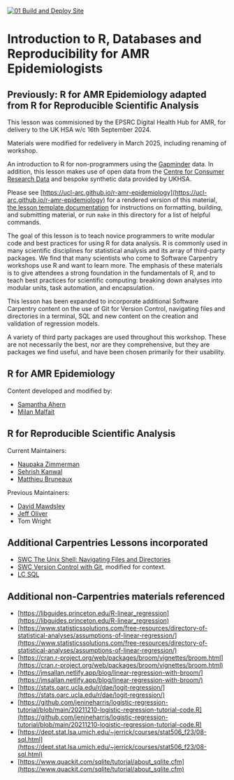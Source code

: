 [![01 Build and Deploy Site](https://github.com/UCL-ARC/r-amr-epidemiology/actions/workflows/sandpaper-main.yaml/badge.svg)](https://github.com/UCL-ARC/r-amr-epidemiology/actions/workflows/sandpaper-main.yaml)

# Introduction to R, Databases and Reproducibility for AMR Epidemiologists

## Previously: R for AMR Epidemiology adapted from R for Reproducible Scientific Analysis

This lesson was commisioned by the EPSRC Digital Health Hub for AMR, for delivery
to the UK HSA w/c 16th September 2024.

Materials were modified for redelivery in March 2025, including renaming of workshop.

An introduction to R for non-programmers using the [Gapminder][gapminder] data.
In addition, this lesson makes use of open data from the [Centre for Consumer Research Data](https://data.cdrc.ac.uk/)
and bespoke synthetic data provided by UKHSA.

Please see [https://ucl-arc.github.io/r-amr-epidemiology](https://ucl-arc.github.io/r-amr-epidemiology) for a rendered version of this material,
[the lesson template documentation][lesson-example]
for instructions on formatting, building, and submitting material,
or run `make` in this directory for a list of helpful commands.

The goal of this lesson is to teach novice programmers to write modular code
and best practices for using R for data analysis. R is commonly used in many
scientific disciplines for statistical analysis and its array of third-party
packages. We find that many scientists who come to Software Carpentry workshops
use R and want to learn more. The emphasis of these materials is to give
attendees a strong foundation in the fundamentals of R, and to teach best
practices for scientific computing: breaking down analyses into modular units,
task automation, and encapsulation.

This lesson has been expanded to incorporate additional Software Carpentry content 
on the use of Git for Version Control, navigating files and directories in a terminal, 
SQL and new content on the creation and validation of regression models.

A variety of third party packages are used throughout this workshop. These
are not necessarily the best, nor are they comprehensive, but they are
packages we find useful, and have been chosen primarily for their
usability.

## R for AMR Epidemiology

Content developed and modified by: 
- [Samantha Ahern](https://github.com/quirksahern)
- [Milan Malfait](https://github.com/milanmlft)

## R for Reproducible Scientific Analysis

Current Maintainers:

- [Naupaka Zimmerman][zimmerman_naupaka]
- [Sehrish Kanwal](https://github.com/skanwal)
- [Matthieu Bruneaux](https://github.com/matthieu-bruneaux)

Previous Maintainers:

- [David Mawdsley][mawdsley_david]
- [Jeff Oliver][oliver_jeffrey]
- Tom Wright

[gapminder]: https://www.gapminder.org/
[lesson-example]: https://carpentries.github.io/lesson-example
[zimmerman_naupaka]: https://carpentries.org/maintainers/#naupaka
[mawdsley_david]: https://carpentries.org/maintainers/#mawds
[oliver_jeffrey]: https://carpentries.org/maintainers/#jcoliver

## Additional Carpentries Lessons incorporated
- [SWC The Unix Shell: Navigating Files and Directories](https://swcarpentry.github.io/shell-novice/02-filedir.html)
- [SWC Version Control with Git](https://swcarpentry.github.io/git-novice), modified for context.
- [LC SQL](https://librarycarpentry.org/lc-sql/)

## Additional non-Carpentries materials referenced
- [https://libguides.princeton.edu/R-linear_regression](https://libguides.princeton.edu/R-linear_regression)
- [https://www.statisticssolutions.com/free-resources/directory-of-statistical-analyses/assumptions-of-linear-regression/](https://www.statisticssolutions.com/free-resources/directory-of-statistical-analyses/assumptions-of-linear-regression/)
- [https://cran.r-project.org/web/packages/broom/vignettes/broom.html](https://cran.r-project.org/web/packages/broom/vignettes/broom.html)
- [https://jmsallan.netlify.app/blog/linear-regression-with-broom/](https://jmsallan.netlify.app/blog/linear-regression-with-broom/)
- [https://stats.oarc.ucla.edu/r/dae/logit-regression/](https://stats.oarc.ucla.edu/r/dae/logit-regression/)
- [https://github.com/jenineharris/logistic-regression-tutorial/blob/main/20211210-logistic-regression-tutorial-code.R](https://github.com/jenineharris/logistic-regression-tutorial/blob/main/20211210-logistic-regression-tutorial-code.R)
- [https://dept.stat.lsa.umich.edu/~jerrick/courses/stat506_f23/08-sql.html](https://dept.stat.lsa.umich.edu/~jerrick/courses/stat506_f23/08-sql.html)
- [https://www.quackit.com/sqlite/tutorial/about_sqlite.cfm](https://www.quackit.com/sqlite/tutorial/about_sqlite.cfm)

